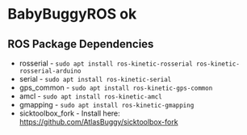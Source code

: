 # BabyBuggyROS ok

## ROS Package Dependencies

- rosserial - ```sudo apt install ros-kinetic-rosserial ros-kinetic-rosserial-arduino```
- serial - ```sudo apt install ros-kinetic-serial```
- gps_common - ```sudo apt install ros-kinetic-gps-common```
- amcl - ```sudo apt install ros-kinetic-amcl```
- gmapping - ```sudo apt install ros-kinetic-gmapping```
- sicktoolbox_fork - Install here: https://github.com/AtlasBuggy/sicktoolbox-fork
